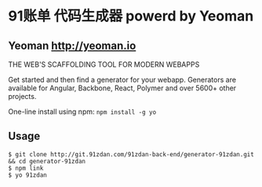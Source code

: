 # 91账单 代码生成器 powerd by Yeoman

## Yeoman http://yeoman.io

THE WEB'S SCAFFOLDING TOOL FOR MODERN WEBAPPS

Get started and then find a generator for your webapp. Generators are available for Angular, Backbone, React, Polymer and over 5600+ other projects.

One-line install using npm: `npm install -g yo`

## Usage

```
$ git clone http://git.91zdan.com/91zdan-back-end/generator-91zdan.git && cd generator-91zdan
$ npm link
$ yo 91zdan
```